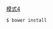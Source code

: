 [模式4](https://github.com/jrburke/requirejs/wiki/Patterns-for-separating-config-from-the-main-module#4)

```sh
$ bower install
```
